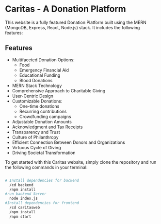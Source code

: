 <!-- Caritas README file -->

<h1>Caritas - A Donation Platform</h1>

<p> This website is a fully featured Donation Platform built using the MERN (MongoDB, Express, React, Node.js) stack. It includes the following features: </p>

<h2> Features </h2>

  <ul>
    <li>Multifaceted Donation Options:
      <ul>
        <li>Food</li>
        <li>Emergency Financial Aid</li>
        <li>Educational Funding</li>
        <li>Blood Donations</li>
      </ul>
    </li>
    <li>MERN Stack Technology</li>
    <li>Comprehensive Approach to Charitable Giving</li>
    <li>User-Centric Design</li>
    <li>Customizable Donations:
      <ul>
        <li>One-time donations</li>
        <li>Recurring contributions</li>
        <li>Crowdfunding campaigns</li>
      </ul>
    </li>
    <li>Adjustable Donation Amounts</li>
    <li>Acknowledgment and Tax Receipts</li>
    <li>Transparency and Trust</li>
    <li>Culture of Philanthropy</li>
    <li>Efficient Connection Between Donors and Organizations</li>
    <li>Virtuous Cycle of Giving</li>
    <li>Driving Societal Transformation</li>
  </ul>

<p> To get started with this Caritas website, simply clone the repository and run the following commands in your terminal: </p>

```bash

# Install dependencies for backend
  /cd backend
  /npm install
#run backend Server
  node index.js
#Install dependencies for frontend
  /cd caritasweb
  /npm install
  /npm start
  

